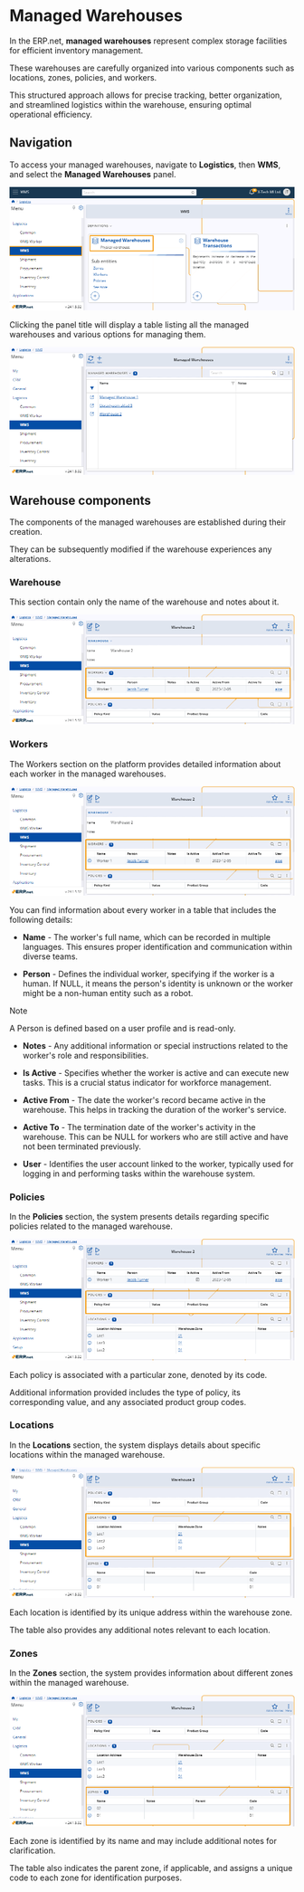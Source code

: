 # Managed Warehouses 

In the ERP.net, **managed warehouses** represent complex storage facilities for efficient inventory management. 

These warehouses are carefully organized into various components such as locations, zones, policies, and workers. 

This structured approach allows for precise tracking, better organization, and streamlined logistics within the warehouse, ensuring optimal operational efficiency.

## Navigation 

To access your managed warehouses, navigate to **Logistics**, then **WMS**, and select the **Managed Warehouses** panel. 

![pictures](pictures/Managed_Warehouses_navigation_03_06.png)

Clicking the panel title will display a table listing all the managed warehouses and various options for managing them.

![pictures](pictures/Managed_Warehouses_view_03_06.png)

## Warehouse components 

The components of the managed warehouses are established during their creation. 

They can be subsequently modified if the warehouse experiences any alterations.

### Warehouse 

This section contain only the name of the warehouse and notes about it. 

![pictures](pictures/Managed_Warehouses_workers_03_06.png)

### Workers 

The Workers section on the platform provides detailed information about each worker in the managed warehouses. 

![pictures](pictures/Managed_Warehouses_workers_03_06.png)

You can find information about every worker in a table that includes the following details:

- **Name** - The worker's full name, which can be recorded in multiple languages. This ensures proper identification and communication within diverse teams.

- **Person** - Defines the individual worker, specifying if the worker is a human. If NULL, it means the person's identity is unknown or the worker might be a non-human entity such as a robot.

> [!NOTE]
> A Person is defined based on a user profile and is read-only.

- **Notes** - Any additional information or special instructions related to the worker's role and responsibilities.

- **Is Active** - Specifies whether the worker is active and can execute new tasks. This is a crucial status indicator for workforce management.

- **Active From** - The date the worker's record became active in the warehouse. This helps in tracking the duration of the worker's service.

- **Active To** - The termination date of the worker's activity in the warehouse. This can be NULL for workers who are still active and have not been terminated previously.

- **User** - Identifies the user account linked to the worker, typically used for logging in and performing tasks within the warehouse system.

### Policies 

In the **Policies** section, the system presents details regarding specific policies related to the managed warehouse. 

![pictures](pictures/Managed_Warehouses_policies_03_06.png)

Each policy is associated with a particular zone, denoted by its code. 

Additional information provided includes the type of policy, its corresponding value, and any associated product group codes.

### Locations

In the **Locations** section, the system displays details about specific locations within the managed warehouse. 

![pictures](pictures/Managed_Warehouses_locations_03_06.png)

Each location is identified by its unique address within the warehouse zone. 

The table also provides any additional notes relevant to each location.

### Zones 

In the **Zones** section, the system provides information about different zones within the managed warehouse. 

![pictures](pictures/Managed_Warehouses_zones_03_06.png)

Each zone is identified by its name and may include additional notes for clarification. 

The table also indicates the parent zone, if applicable, and assigns a unique code to each zone for identification purposes.
